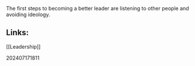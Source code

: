 The first steps to becoming a better leader are listening to other people and avoiding ideology.


## Links: 
[[Leadership]]



202407171811
